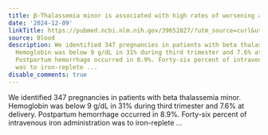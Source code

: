 ```yaml
---
title: β-Thalassemia minor is associated with high rates of worsening anemia in pregnancy
date: '2024-12-09'
linkTitle: https://pubmed.ncbi.nlm.nih.gov/39652827/?utm_source=curl&utm_medium=rss&utm_campaign=journals&utm_content=7603509&fc=None&ff=20241209184147&v=2.18.0.post9+e462414
source: Blood
description: We identified 347 pregnancies in patients with beta thalassemia minor.
  Hemoglobin was below 9 g/dL in 31% during third trimester and 7.6% at delivery.
  Postpartum hemorrhage occurred in 8.9%. Forty-six percent of intravenous iron administration
  was to iron-replete ...
disable_comments: true
---
```

We identified 347 pregnancies in patients with beta thalassemia minor. Hemoglobin was below 9 g/dL in 31% during third trimester and 7.6% at delivery. Postpartum hemorrhage occurred in 8.9%. Forty-six percent of intravenous iron administration was to iron-replete ...